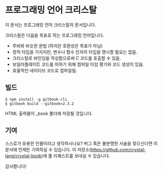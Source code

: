 # 프로그래밍 언어 크리스탈

이 문서는 프로그래밍 언어 크리스탈의 문서입니다.

크리스탈은 다음을 목표로 하는 프로그래밍 언어입니다.

* 루비와 비슷한 문법 (하지만 호환성은 목표가 아님)
* 정적 타입을 가지지만, 변수나 함수 인자의 타입을 명시할 필요는 없음.
* 크리스탈로 바인딩을 작성함으로써 C 코드를 호출할 수 있음.
* 보일러플레이트 코드를 피하기 위해 컴파일 타임 평가와 코드 생성이 있음.
* 효율적인 네이티브 코드로 컴파일됨.

## 빌드

```
$ npm install -g gitbook-cli
$ gitbook build --gitbook=2.3.2
```

HTML 출력물이 _book 폴더에 저장될 것입니다.

## 기여

스스로가 유용한 인물이라고 생각하시나요? 버그 혹은 불분명한 서술을 찾으신다면 이 문서에 언제든 기여하실 수 있습니다. 이 저장소(https://github.com/crystal-lang/crystal-book)에 풀 리퀘스트를 보내실 수 있습니다.

감사합니다!
